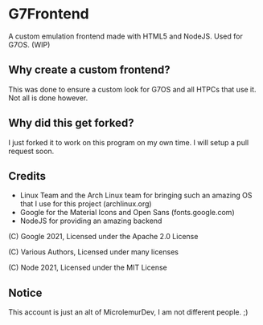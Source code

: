 # G7Frontend
A custom emulation frontend made with HTML5 and NodeJS. Used for G7OS. (WIP)
## Why create a custom frontend?
This was done to ensure a custom look for G7OS and all HTPCs that use it. Not all is done however.
## Why did this get forked?
I just forked it to work on this program on my own time. I will setup a pull request soon.
## Credits
- Linux Team and the Arch Linux team for bringing such an amazing OS that I use for this project (archlinux.org)
- Google for the Material Icons and Open Sans (fonts.google.com)
- NodeJS for providing an amazing backend

(C) Google 2021, Licensed under the Apache 2.0 License

(C) Various Authors, Licensed under many licenses

(C) Node 2021, Licensed under the MIT License
## Notice
This account is just an alt of MicrolemurDev, I am not different people. ;)
